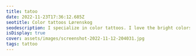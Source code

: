 ```yaml
--- 
title: tatoo 
date: 2022-11-23T17:36:12.685Z 
seotitle: Color tattoos Lørenskog 
seodescription: I specialize in color tattoos. I love the bright colors and I love to create new designs and styles. I can create a custom tattoo design for you. 
isDisplay: true 
cover: assets/images/screenshot-2022-11-12-204031.jpg 
tags: tattoo 
--- 
```

